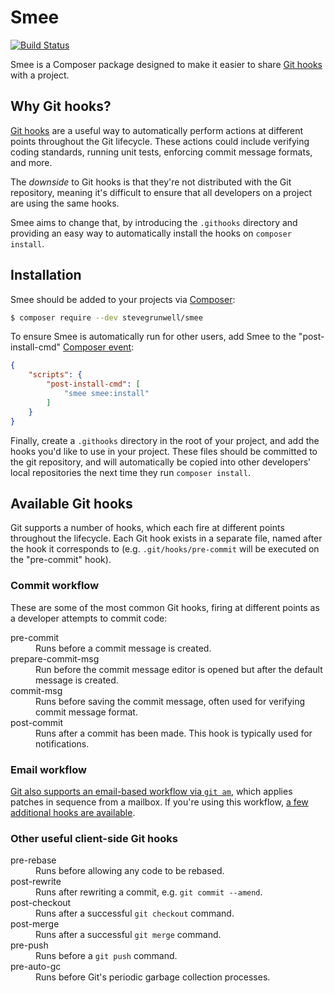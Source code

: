 # Smee

[![Build Status](https://travis-ci.org/stevegrunwell/smee.svg?branch=develop)](https://travis-ci.org/stevegrunwell/smee)

Smee is a Composer package designed to make it easier to share [Git hooks] with a project.


## Why Git hooks?

[Git hooks] are a useful way to automatically perform actions at different points throughout the Git lifecycle. These actions could include verifying coding standards, running unit tests, enforcing commit message formats, and more.

The _downside_ to Git hooks is that they're not distributed with the Git repository, meaning it's difficult to ensure that all developers on a project are using the same hooks.

Smee aims to change that, by introducing the `.githooks` directory and providing an easy way to automatically install the hooks on `composer install`.


## Installation

Smee should be added to your projects via [Composer]:

```sh
$ composer require --dev stevegrunwell/smee
```

To ensure Smee is automatically run for other users, add Smee to the "post-install-cmd" [Composer event]:

```json
{
    "scripts": {
        "post-install-cmd": [
            "smee smee:install"
        ]
    }
}
```

Finally, create a `.githooks` directory in the root of your project, and add the hooks you'd like to use in your project. These files should be committed to the git repository, and will automatically be copied into other developers' local repositories the next time they run `composer install`.


## Available Git hooks

Git supports a number of hooks, which each fire at different points throughout the lifecycle. Each Git hook exists in a separate file, named after the hook it corresponds to (e.g. `.git/hooks/pre-commit` will be executed on the "pre-commit" hook).


### Commit workflow

These are some of the most common Git hooks, firing at different points as a developer attempts to commit code:

<dl>
    <dt>pre-commit</dt>
    <dd>Runs before a commit message is created.</dd>
    <dt>prepare-commit-msg</dt>
    <dd>Run before the commit message editor is opened but after the default message is created.</dd>
    <dt>commit-msg</dt>
    <dd>Runs before saving the commit message, often used for verifying commit message format.</dd>
    <dt>post-commit</dt>
    <dd>Runs after a commit has been made. This hook is typically used for notifications.</dd>
</dl>


### Email workflow

[Git also supports an email-based workflow via `git am`](https://git-scm.com/docs/git-am), which applies patches in sequence from a mailbox. If you're using this workflow, [a few additional hooks are available](https://git-scm.com/book/en/v2/Customizing-Git-Git-Hooks#applypatch-msg).


### Other useful client-side Git hooks

<dl>
    <dt>pre-rebase</dt>
    <dd>Runs before allowing any code to be rebased.</dd>
    <dt>post-rewrite</dt>
    <dd>Runs after rewriting a commit, e.g. <code>git commit --amend</code>.</dd>
    <dt>post-checkout</dt>
    <dd>Runs after a successful <code>git checkout</code> command.</dd>
    <dt>post-merge</dt>
    <dd>Runs after a successful <code>git merge</code> command.</dd>
    <dt>pre-push</dt>
    <dd>Runs before a <code>git push</code> command.</dd>
    <dt>pre-auto-gc</dt>
    <dd>Runs before Git's periodic garbage collection processes.</dd>
</dl>


[Composer]: https://getcomposer.org
[Composer event]: https://getcomposer.org/doc/articles/scripts.md
[Git hooks]: https://git-scm.com/book/en/v2/Customizing-Git-Git-Hooks
